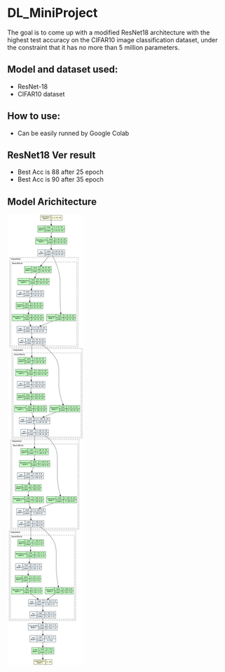 # DL_MiniProject
The goal is to come up with a modified ResNet18 architecture with the highest test accuracy on the CIFAR10 image classification dataset, under the constraint that it has no more than 5 million parameters.

## Model and dataset used:
* ResNet-18
* CIFAR10 dataset

## How to use:
* Can be easily runned by Google Colab

## ResNet18 Ver result
* Best Acc is 88 after 25 epoch
* Best Acc is 90 after 35 epoch

## Model Arichitecture

![](model.gv.png)

